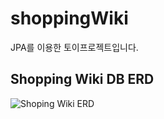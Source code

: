 # shoppingWiki
JPA를 이용한 토이프로젝트입니다.

## Shopping Wiki DB ERD

![Shoping Wiki ERD](https://github.com/kibongcoders/shoppingWiki/assets/54662349/9daea4f7-e4ef-47b8-a7cb-2a4205e509fa)

